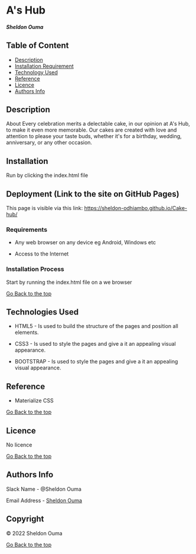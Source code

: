 # A's Hub

##### Sheldon Ouma

## Table of Content

+ [Description](#description)
+ [Installation Requirement](#Installation)
+ [Technology Used](#technology-used)
+ [Reference](#reference)
+ [Licence](#licence)
+ [Authors Info](#author-Info)

## Description
<p>About
Every celebration merits a delectable cake, in our opinion at A's Hub, to make it even more memorable. Our cakes are created with love and attention to please your taste buds, whether it's for a birthday, wedding, anniversary, or any other occasion.</p>

## Installation

<p>Run by clicking the index.html file</p>

## Deployment (Link to the site on GitHub Pages)
This page is visible via this link: https://sheldon-odhiambo.github.io/Cake-hub/

### Requirements

* Any web browser on any device eg Android, Windows etc

* Access to the Internet

### Installation Process
<p>Start by running the index.html file on a we browser</p>

[Go Back to the top](#portfolio)
## Technologies Used
* HTML5 - Is used to build the structure of the pages and position all elements.

* CSS3 - Is used to style the pages and give a it an appealing visual appearance.

* BOOTSTRAP - Is used to style the pages and give a it an appealing visual appearance.


## Reference
* Materialize CSS

[Go Back to the top](#portfolio)

## Licence

No licence

[Go Back to the top](#portfolio)

## Authors Info

Slack Name - @Sheldon Ouma

Email Address - [Sheldon Ouma](sheldonodhiuma04@gmail.com)


## Copyright

© 2022 Sheldon Ouma

[Go Back to the top](#portfolio)